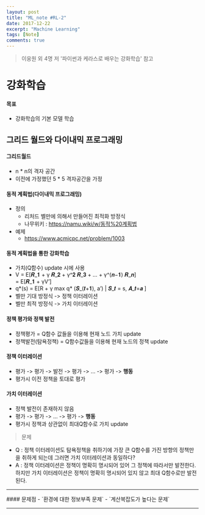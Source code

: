 ```yaml
---
layout: post
title: "ML_note #RL-2"
date: 2017-12-22
excerpt: "Machine Learning"
tags: [Note]
comments: true
---
```

> 이웅원 외 4명 저 '파이썬과 케라스로 배우는 강화학습' 참고
# 강화학습

#### 목표
- 강화학습의 기본 모델 학습

## 그리드 월드와 다이내믹 프로그래밍
#### 그리드월드
- n * n의 격자 공간
- 이전에 가정했던 5 * 5 격자공간을 가정

#### 동적 계획법(다이내믹 프로그래밍)
- 정의
  - 리처드 벨만에 의해서 만들어진 최적화 방정식
  - 나무위키 : https://namu.wiki/w/동적%20계획법
- 예제
  - https://www.acmicpc.net/problem/1003

#### 동적 계획법을 통한 강화학습
- 가치(Q함수) update 시에 사용
-  V 	=  E[𝑹_𝟏  + γ 𝑹_𝟐 + γ^𝟐 𝑹_𝟑   + … + γ^(𝒏−𝟏) 𝑹_𝒏]<br>
  	=   E[𝑹_𝟏 + γV’]
-  q*(s)  	= E[R + γ max q* (𝑺_(𝒕+𝟏), a’) | 𝑺_𝒕 = s, 𝑨_𝒕=𝒂 ]
- 벨만 기대 방정식 -> 정책 이터레이션
- 벨만 최적 방정식 -> 가치 이터레이션

#### 정책 평가와 정책 발전
- 정책평가 = Q함수 값들을 이용해 현재 노드 가치 update
- 정책발전(탐욕정책) = Q함수값들을 이용해 현재 노드의 정책 update

#### 정책 이터레이션
- 평가 -> 평가 -> 발전 -> 평가 -> ... -> 평가 -> **행동**
- 평가시 이전 정책을 토대로 평가

#### 가치 이터레이션
- 정책 발전이 존재하지 않음
- 평가 -> 평가 ->  ... -> 평가 -> **행동**
-  평가시 정책과 상관없이 최대Q함수로 가치 update

>문제
- Q : 정책 이터레이션도 탐욕정책을 취하기에 가장 큰 Q함수를 가진 방향의 정책만을 취하게 되는데 그러면 가치 이터레이션과 동일하다?
- A : 정책 이터레이션은 정책이 명확히 명시되어 있어 그 정책에 따라서만 발전한다.
하지만 가치 이터레이션은 정책이 명확히 명시되어 있지 않고 최대 Q함수로만 발전된다.


<hr/>
#### 문제점
- `환경에 대한 정보부족 문제`
- `계산복잡도가 높다는 문제`

<hr/>
